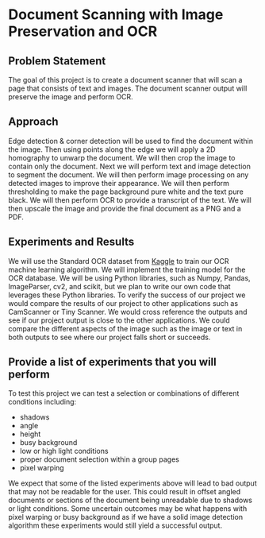 # Document Scanning with Image Preservation and OCR

## Problem Statement
The goal of this project is to create a document scanner that will scan a page that consists of text and images. The document scanner output will preserve the image and perform OCR. 

## Approach
Edge detection & corner detection will be used to find the document within the image. Then using points along the edge we will apply a 2D homography to unwarp the document. We will then crop the image to contain only the document. Next we will perform text and image detection to segment the document. We will then perform image processing on any detected images to improve their appearance. We will then perform thresholding to make the page background pure white and the text pure black. We will then perform OCR to provide a transcript of the text. We will then upscale the image and provide the final document as a PNG and a PDF. 

## Experiments and Results
We will use the Standard OCR dataset from [Kaggle](https://www.kaggle.com/datasets/preatcher/standard-ocr-dataset) to train our OCR machine learning algorithm. We will implement the training model for the OCR database. We will be using Python libraries, such as Numpy, Pandas, ImageParser, cv2, and scikit, but we plan to write our own code that leverages these Python libraries. To verify the success of our project we would compare the results of our project to other applications such as CamScanner or Tiny Scanner. We would cross reference the outputs and see if our project output is close to the other applications. We could compare the different aspects of the image such as the image or text in both outputs to see where our project falls short or succeeds. 

## Provide a list of experiments that you will perform
To test this project we can test a selection or combinations of different conditions including:
- shadows
- angle
- height
- busy background
- low or high light conditions
- proper document selection within a group pages
- pixel warping

We expect that some of the listed experiments above will lead to bad output that may not be readable for the user. This could result in offset angled documents or sections of the document being unreadable due to shadows or light conditions. Some uncertain outcomes may be what happens with pixel warping or busy background as if we have a solid image detection algorithm these experiments would still yield a successful output. 
